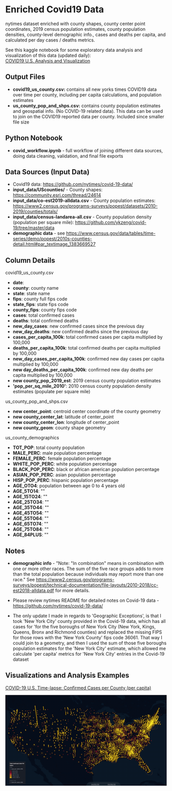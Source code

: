 # Enriched Covid19 Data

nytimes dataset enriched with county shapes, county center point coordinates, 2019 census population estimates, county population densities, county-level demographic info., cases and deaths per capita, and calculated per day cases / deaths metrics.

See this kaggle notebook for some exploratory data analysis and visualization of this data (updated daily):  
[COVID19 U.S. Analysis and Visualization](https://www.kaggle.com/ringhilterra17/covid19-05-04-20-u-s-analysis-visualization)

## Output Files
- **covid19_us_county.csv:** contains all new yorks times COVID19 data over time per county, including per capita calculations, and population estimates
- **us_county_pop_and_shps.csv:** contains county population estimates and geospatial info. (No COVID-19 related data). This data can be used to join on the COVID19 reported data per county. Included since smaller file size

## Python Notebook
- **covid_workflow.ipynb** - full workflow of joining different data sources, doing data cleaning, validation, and final file exports


## Data Sources (Input Data)
- Covid19 data: https://github.com/nytimes/covid-19-data/
- **input_data/UScounties/** - County shapes: https://community.esri.com/thread/24614
- **input_data/co-est2019-alldata.csv** - County population estimates: https://www2.census.gov/programs-surveys/popest/datasets/2010-2019/counties/totals/
- **input_data/census-landarea-all.csv** - County population density (population per square mile): https://github.com/ykzeng/covid-19/tree/master/data
- **demographic data** - see https://www.census.gov/data/tables/time-series/demo/popest/2010s-counties-detail.html#par_textimage_1383669527


## Column Details
covid19_us_county.csv
- **date**: 
- **county**: county name
- **state**: state name
- **fips**: county full fips code
- **state_fips**: state fips code
- **county_fips**: county fips code
- **cases**: total confirmed cases
- **deaths**: total confirmed deaths
- **new_day_cases**: new confirmed cases since the previous day
- **new_day_deaths**: new confirmed deaths since the previous day
- **cases_per_capita_100k**: total confirmed cases per capita multiplied by 100,000
- **deaths_per_capita_100k**: total confirmed deaths per capita multiplied by 100,000 
- **new_day_cases_per_capita_100k**: confirmed new day cases per capita multiplied by 100,000
- **new day_deaths_per_capita_100k**: confirmed new day deaths per capita multiplied by 100,000
- **new county_pop_2019_est**: 2019 census county population estimates
- **'pop_per_sq_mile_2010'**: 2010 census county population density estimates (populate per square mile)

us_county_pop_and_shps.csv
- **new center_point**: centroid center coordinate of the county geometry 
- **new county_center_lat**: latitude of center_point
- **new county_center_lon**: longitude of center_point
- **new county_geom**: county shape geometry

us_county_demographics
- **TOT_POP**: total county population
- **MALE_PERC**: male population percentage
- **FEMALE_PERC**: female population percentage
- **WHITE_POP_PERC**: white population percentage
- **BLACK_POP_PERC**: black or african american population percentage
- **ASIAN_POP_PERC**: asian population percentage
- **HISP_POP_PERC**: hispanic population percentage
- **AGE_OTO4**: population between age 0 to 4 years old
- **AGE_5TO14**: ""
- **AGE_15TO24**: ""
- **AGE_25TO34**: ""
- **AGE_35TO44**: ""
- **AGE_45TO54**: ""
- **AGE_55TO64**: ""
- **AGE_65TO74**: ""
- **AGE_75TO84**: ""
- **AGE_84PLUS**: ""


## Notes
- **demographic info** - "Note: "In combination" means in combination with one or more other races. The sum of the five
race groups adds to more than the total population because individuals may report more than one
race." See https://www2.census.gov/programs-surveys/popest/technical-documentation/file-layouts/2010-2018/cc-est2018-alldata.pdf for more details.

- Please review nytimes README for detailed notes on Covid-19 data - https://github.com/nytimes/covid-19-data/
- The only update I made in regards to 'Geographic Exceptions', is that I took 'New York City' county provided in the Covid-19 data, which has all cases for 'for the five boroughs of New York City (New York, Kings, Queens, Bronx and Richmond counties) and replaced the missing FIPS for those rows with the 'New York County' fips code 36061. That way  I could join to a geometry, and then I used the sum of those five boroughs population estimates for the 'New York City' estimate, which allowed me calculate 'per capita' metrics for  'New York City' entries in the Covid-19 dataset

## Visualizations and Analysis Examples

[COVID-19 U.S. Time-lapse: Confirmed Cases per County (per capita)](https://www.reddit.com/r/dataisbeautiful/comments/fxqh6u/oc_covid19_us_timelapse_confirmed_cases_per/)

![](example_viz/covid-cases-final-04-06.gif)
